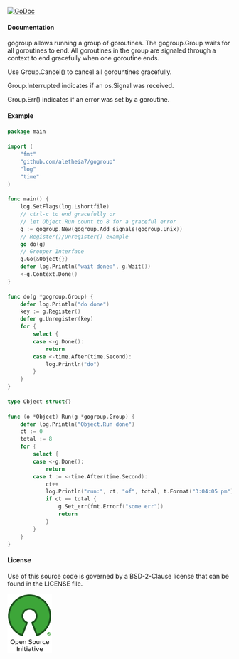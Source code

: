 [![GoDoc](https://pkg.go.dev/github.com/aletheia7/gogroup?status.svg)](https://pkg.go.dev/github.com/aletheia7/gogroup)

#### Documentation

gogroup allows running a group of goroutines. The gogroup.Group  waits for
all goroutines to end. All goroutines in the group are signaled through a
context to end gracefully when one goroutine ends.

Use Group.Cancel() to cancel all gorountines gracefully.

Group.Interrupted indicates if an os.Signal was received.

Group.Err() indicates if an error was set by a goroutine.

#### Example

```go
package main

import (
	"fmt"
	"github.com/aletheia7/gogroup"
	"log"
	"time"
)

func main() {
	log.SetFlags(log.Lshortfile)
	// ctrl-c to end gracefully or
	// let Object.Run count to 8 for a graceful error
	g := gogroup.New(gogroup.Add_signals(gogroup.Unix))
	// Register()/Unregister() example
	go do(g)
	// Grouper Interface
	g.Go(&Object{})
	defer log.Println("wait done:", g.Wait())
	<-g.Context.Done()
}

func do(g *gogroup.Group) {
	defer log.Println("do done")
	key := g.Register()
	defer g.Unregister(key)
	for {
		select {
		case <-g.Done():
			return
		case <-time.After(time.Second):
			log.Println("do")
		}
	}
}

type Object struct{}

func (o *Object) Run(g *gogroup.Group) {
	defer log.Println("Object.Run done")
	ct := 0
	total := 8
	for {
		select {
		case <-g.Done():
			return
		case t := <-time.After(time.Second):
			ct++
			log.Println("run:", ct, "of", total, t.Format("3:04:05 pm"))
			if ct == total {
				g.Set_err(fmt.Errorf("some err"))
				return
			}
		}
	}
}
```

#### License 

Use of this source code is governed by a BSD-2-Clause license that can be
found in the LICENSE file.

[![BSD-2-Clause License](img/osi_logo_100X133_90ppi_0.png)](https://opensource.org/)
